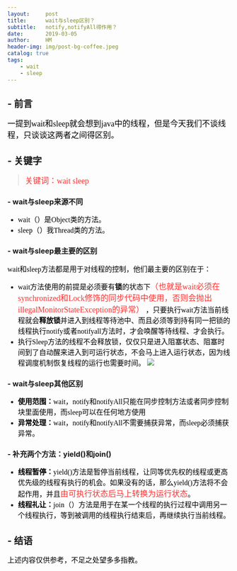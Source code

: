 ```yaml
---
layout:     post
title:      wait与sleep区别？
subtitle:   notify,notifyAll得作用？
date:       2019-03-05
author:     HM
header-img: img/post-bg-coffee.jpeg
catalog: true
tags:
    - wait
    - sleep
---
```


## - 前言

<font color="#000000" size="4" face="宋体">一提到wait和sleep就会想到java中的线程，但是今天我们不谈线程，只谈谈这两者之间得区别。</font>

## - 关键字

><font color="#FF3030" size="4" face="宋体">关键词：wait sleep </font>

### - wait与sleep来源不同

- <font color="#000000" size="3" face="宋体">wait（）是Object类的方法。</font>
- <font color="#000000" size="3" face="宋体">sleep（）我Thread类的方法。</font>

### - wait与sleep最主要的区别

<font color="#000000" size="3" face="宋体">wait和sleep方法都是用于对线程的控制，他们最主要的区别在于：</font>

- <font color="#000000" size="3" face="宋体">wait方法使用的前提是必须要有<strong>锁</strong>的状态下<font color="#FF3030" size="4" face="宋体">（也就是wait必须在synchronized和Lock修饰的同步代码中使用，否则会抛出illegalMonitorStateException的异常）</font> ，只要执行wait方法当前线程就会<strong>释放锁</strong>并进入到线程等待池中、而且必须等到</strong>持有同一把锁的线程</strong>执行notify或者notifyall方法时，才会唤醒等待线程、才会执行。</font>
- <font color="#000000" size="3" face="宋体">执行Sleep方法的线程不会释放锁，仅仅只是进入阻塞状态、阻塞时间到了自动醒来进入到可运行状态，不会马上进入运行状态，因为线程调度机制恢复线程的运行也需要时间。</font>
![](https://img-blog.csdn.net/20180410100326845)

### - wait与sleep其他区别

- <font color="#000000" size="3" face="宋体"><strong>使用范围：</strong>wait，notify和notifyAll只能在同步控制方法或者同步控制块里面使用，而sleep可以在任何地方使用</font>
- <font color="#000000" size="3" face="宋体"><strong>异常处理：</strong>wait，notify和notifyAll不需要捕获异常，而sleep必须捕获异常。 </font>

### - 补充两个方法：yield()和join()

- <font color="#000000" size="3" face="宋体"><strong>线程暂停：</strong>yield()方法是暂停当前线程，让同等优先权的线程或更高优先级的线程有执行的机会。如果没有的话，那么yield()方法将不会起作用，并且<font color="#FF3030" size="4" face="宋体">由可执行状态后马上转换为运行状态</font>。</font>
- <font color="#000000" size="3" face="宋体"><strong>线程礼让：</strong>join（）方法是用于在某一个线程的执行过程中调用另一个线程执行，等到被调用的线程执行结束后，再继续执行当前线程。</font>


## - 结语

<font color="#000000" size="3" face="宋体">上述内容仅供参考，不足之处望多多指教。</font>


